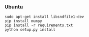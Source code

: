 ### Ubuntu
    sudo apt-get install libsndfile1-dev
    pip install numpy
    pip install -r requirements.txt
    python setup.py install
